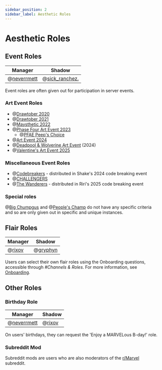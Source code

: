 ```yaml
---
sidebar_position: 2
sidebar_label: Aesthetic Roles
---
```


# Aesthetic Roles

## Event Roles

| Manager                           | Shadow                               |
| --------------------------------- | ------------------------------------ |
| @[neverrmett](734640971232444486) | @[sick_ranchez.](947853707331121282) |

Event roles are often given out for participation in server events.

### Art Event Roles

- @[Drawtober 2020](0)
- @[Drawtober 2021](0)
- @[Maysthetic 2022](0)
- @[Phase Four Art Event 2023](0)
  - @[PFAE Peep's Choice](0)
- @[Art Event 2024](0)
- @[Deadpool & Wolverine Art Event](0) (2024)
- @[Valentine's Art Event 2025](0)

### Miscellaneous Event Roles

- @[Codebreakers](0) - distributed in Shake's 2024 code breaking event
- @[CHALLENGERS](0)
- @[The Wanderers](0) - distributed in Riri's 2025 code breaking event

### Special roles

@[Big Chumpgus](0) and @[People's Champ](0) do not have any specific criteria and so are only given out in specific and unique instances.

## Flair Roles

| Manager                       | Shadow                         |
| ----------------------------- | ------------------------------ |
| @[rixov](1289511684058120193) | @[gryphyn](425133411837935628) |

Users can select their own flair roles using the Onboarding questions, accessible through _#Channels & Roles_. For more information, see [Onboarding](../../onboarding).

## Other Roles

### Birthday Role

| Manager                           | Shadow                        |
| --------------------------------- | ----------------------------- |
| @[neverrmett](734640971232444486) | @[rixov](1289511684058120193) |

On users' birthdays, they can request the 'Enjoy a MARVELous B-day!' role.

### Subreddit Mod

Subreddit mods are users who are also moderators of the [r/Marvel](https://reddit.com/r/Marvel) subreddit.

